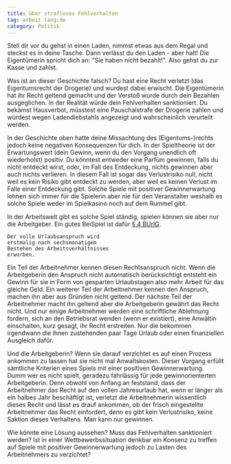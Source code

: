 ```yaml
---
title: über strafloses Fehlverhalten
tag: arbeit lang:de
category: Politik
---
```


Stell dir vor du gehst in einen Laden, nimmst etwas aus dem Regal und steckst es in deine Tasche. Dann verlässt du den Laden - aber halt! Die Eigentümerin spricht dich an: "Sie haben nicht bezahlt!". Also gehst du zur Kasse und zahlst.

Was ist an dieser Geschichte falsch? Du hast eine Recht verletzt (das Eigentumsrecht der Drogerie) und wurdest dabei erwischt. Die Eigentümerin hat ihr Recht geltend gemacht und der Verstoß wurde durch dein Bezahlen ausgeglichen. In der Realität würde dein Fehlverhalten sanktioniert. Du bekämst Hausverbot, müsstest eine Pauschalstrafe der Drogerie zahlen und würdest wegen Ladendiebstahls angezeigt und wahrscheinlich verurteilt werden.

In der Geschichte oben hatte deine Missachtung des (Eigentums-)rechts jedoch keine negativen Konsequenzen für dich. In der Spieltheorie ist der Erwartungswert (dein Gewinn, wenn du den Vorgang unendlich oft wiederholst) positiv. Du könntest entweder eine Parfüm gewinnen, falls du nicht entdeckt wirst, oder, im Fall des Entdeckung, nichts gewinnen aber auch nichts verlieren. In diesem Fall ist sogar das Verlustrisiko null, nicht weil es kein Risiko gibt entdeckt zu werden, aber weil es keinen Verlust im Falle einer Entdeckung gibt. Solche Spiele mit positiver Gewinnerwartung lohnen sich immer für die Spielerin aber nie für den Veranstalter weshalb es solche Spiele weder im Spielkasino noch auf dem Rummel gibt.

In der Arbeitswelt gibt es solche Spiel ständig, spielen können sie aber nur die Arbeitgeber. Ein gutes BeiSpiel ist dafür [§ 4 BUrlG](https://dejure.org/gesetze/BUrlG/4.html).

    Der volle Urlaubsanspruch wird
    erstmalig nach sechsmonatigem
    Bestehen des Arbeitsverhältnisses
    erworben.

Ein Teil der Arbeitnehmer kennen diesen Rechtsanspruch nicht. Wenn die Arbeitgeberin den Anspruch nicht automatisch berücksichtigt entsteht ein Gewinn für sie in Form von gesparten Urlaubstagen also mehr Arbeit für das gleiche Geld. Ein weiterer Teil der Arbeitnehmer kennen den Anspruch, machen ihn aber aus Gründen nicht geltend. Der nächste Teil der Arbeitnehmer macht ihn geltend aber die Arbeitgeberin gewährt das Recht nicht. Und nur einige Arbeitnehmer werden eine schriftliche Ablehnung fordern, sich an den Betriebsrat wenden (wenn er existiert), eine Anwältin einschalten, kurz gesagt, ihr Recht erstreiten. Nur die bekommen irgendwann die ihnen zustehenden paar Tage Urlaub oder einen finanziellen Ausgleich dafür.

Und die Arbeitgeberin? Wenn sie darauf verzichtet es auf einen Prozess ankommen zu lassen hat sie nicht mal Anwaltskosten. Dieser Vorgang erfüllt sämtliche Kriterien eines Spiels mit einer positiven Gewinnerwartung. Dumm wer es nicht spielt, geradezu fahrlässig für jede gewinnorienterten Arbeitgeberin. Denn obwohl von Anfang an feststand, dass der Arbeitnehmer das Recht auf den vollen Jahresurlaub hat, wenn er länger als ein halbes Jahr beschäftigt ist, verletzt die Arbeitnehmerin wissentlich dieses Recht und lässt es drauf ankommen, ob der frisch eingestellte Arbeitnehmer das Recht einfordert, denn es gibt kein Verlustrisiko, keine Saktion dieses Verhaltens. Man kann nur gewinnen.

Wie könnte eine Lösung aussehen? Muss das Fehlverhalten sanktioniert werden? Ist in einer Wettbewerbssituation denkbar ein Konsenz zu treffen auf Spiele mit positiver Gewinnerwartung jedoch zu Lasten des Arbeitnehmers zu verzichtet?
